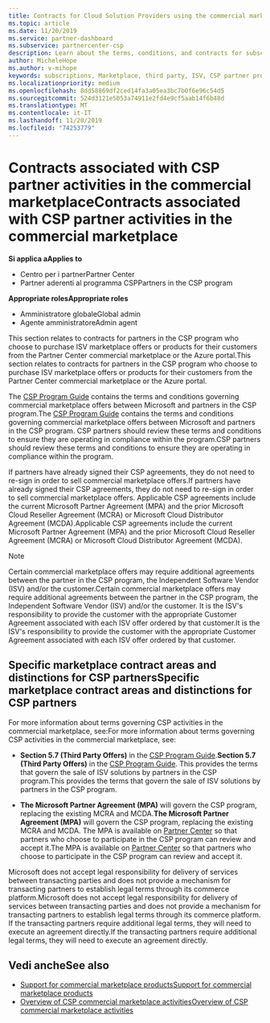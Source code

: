 ```yaml
---
title: Contracts for Cloud Solution Providers using the commercial marketplace | Partner Center
ms.topic: article
ms.date: 11/20/2019
ms.service: partner-dashboard
ms.subservice: partnercenter-csp
description: Learn about the terms, conditions, and contracts for subscriptions to third-party ISV products purchased by CSP partners in the commercial marketplace.
author: MicheleHope
ms.author: v-mihope
keywords: subscriptions, Marketplace, third party, ISV, CSP partner program, contracts, sell, purchase,
ms.localizationpriority: medium
ms.openlocfilehash: 8dd58869df2ced14fa3a05ea3bc7b0f6e96c54d5
ms.sourcegitcommit: 524d3121e5053a74911e2fd4e9cf5aab14f6b48d
ms.translationtype: MT
ms.contentlocale: it-IT
ms.lasthandoff: 11/20/2019
ms.locfileid: "74253779"
---
```

# <a name="contracts-associated-with-csp-partner-activities-in-the-commercial-marketplace"></a><span data-ttu-id="5dd1c-104">Contracts associated with CSP partner activities in the commercial marketplace</span><span class="sxs-lookup"><span data-stu-id="5dd1c-104">Contracts associated with CSP partner activities in the commercial marketplace</span></span>

<span data-ttu-id="5dd1c-105">**Si applica a**</span><span class="sxs-lookup"><span data-stu-id="5dd1c-105">**Applies to**</span></span>

- <span data-ttu-id="5dd1c-106">Centro per i partner</span><span class="sxs-lookup"><span data-stu-id="5dd1c-106">Partner Center</span></span>
- <span data-ttu-id="5dd1c-107">Partner aderenti al programma CSP</span><span class="sxs-lookup"><span data-stu-id="5dd1c-107">Partners in the CSP program</span></span>

<span data-ttu-id="5dd1c-108">**Appropriate roles**</span><span class="sxs-lookup"><span data-stu-id="5dd1c-108">**Appropriate roles**</span></span>

- <span data-ttu-id="5dd1c-109">Amministratore globale</span><span class="sxs-lookup"><span data-stu-id="5dd1c-109">Global admin</span></span>
- <span data-ttu-id="5dd1c-110">Agente amministratore</span><span class="sxs-lookup"><span data-stu-id="5dd1c-110">Admin agent</span></span>

<span data-ttu-id="5dd1c-111">This section relates to contracts for partners in the CSP program who choose to purchase ISV marketplace offers or products for their customers from the Partner Center commercial marketplace or the Azure portal.</span><span class="sxs-lookup"><span data-stu-id="5dd1c-111">This section relates to contracts for partners in the CSP program who choose to purchase ISV marketplace offers or products for their customers from the Partner Center commercial marketplace or the Azure portal.</span></span>

<span data-ttu-id="5dd1c-112">The [CSP Program Guide](https://go.microsoft.com/fwlink/p/?LinkId=617100) contains the terms and conditions governing commercial marketplace offers between Microsoft and partners in the CSP program.</span><span class="sxs-lookup"><span data-stu-id="5dd1c-112">The [CSP Program Guide](https://go.microsoft.com/fwlink/p/?LinkId=617100) contains the terms and conditions governing commercial marketplace offers between Microsoft and partners in the CSP program.</span></span> <span data-ttu-id="5dd1c-113">CSP partners should review these terms and conditions to ensure they are operating in compliance within the program.</span><span class="sxs-lookup"><span data-stu-id="5dd1c-113">CSP partners should review these terms and conditions to ensure they are operating in compliance within the program.</span></span>  

<span data-ttu-id="5dd1c-114">If partners have already signed their CSP agreements, they do not need to re-sign in order to sell commercial marketplace offers.</span><span class="sxs-lookup"><span data-stu-id="5dd1c-114">If partners have already signed their CSP agreements, they do not need to re-sign in order to sell commercial marketplace offers.</span></span> <span data-ttu-id="5dd1c-115">Applicable CSP agreements include the current Microsoft Partner Agreement (MPA) and the prior Microsoft Cloud Reseller Agreement (MCRA) or Microsoft Cloud Distributor Agreement (MCDA).</span><span class="sxs-lookup"><span data-stu-id="5dd1c-115">Applicable CSP agreements include the current Microsoft Partner Agreement (MPA) and the prior Microsoft Cloud Reseller Agreement (MCRA) or Microsoft Cloud Distributor Agreement (MCDA).</span></span>

>[!NOTE]
> <span data-ttu-id="5dd1c-116">Certain commercial marketplace offers may require additional agreements between the partner in the CSP program, the Independent Software Vendor (ISV) and/or the customer.</span><span class="sxs-lookup"><span data-stu-id="5dd1c-116">Certain commercial marketplace offers may require additional agreements between the partner in the CSP program, the Independent Software Vendor (ISV) and/or the customer.</span></span> <span data-ttu-id="5dd1c-117">It is the ISV's responsibility to provide the customer with the appropriate Customer Agreement associated with each ISV offer ordered by that customer.</span><span class="sxs-lookup"><span data-stu-id="5dd1c-117">It is the ISV's responsibility to provide the customer with the appropriate Customer Agreement associated with each ISV offer ordered by that customer.</span></span>

## <a name="specific-marketplace-contract-areas-and-distinctions-for-csp-partners"></a><span data-ttu-id="5dd1c-118">Specific marketplace contract areas and distinctions for CSP partners</span><span class="sxs-lookup"><span data-stu-id="5dd1c-118">Specific marketplace contract areas and distinctions for CSP partners</span></span>

<span data-ttu-id="5dd1c-119">For more information about terms governing CSP activities in the commercial marketplace, see:</span><span class="sxs-lookup"><span data-stu-id="5dd1c-119">For more information about terms governing CSP activities in the commercial marketplace, see:</span></span>

- <span data-ttu-id="5dd1c-120">**Section 5.7 (Third Party Offers)** in the [CSP Program Guide](https://go.microsoft.com/fwlink/p/?LinkId=617100).</span><span class="sxs-lookup"><span data-stu-id="5dd1c-120">**Section 5.7 (Third Party Offers)** in the [CSP Program Guide](https://go.microsoft.com/fwlink/p/?LinkId=617100).</span></span> <span data-ttu-id="5dd1c-121">This provides the terms that govern the sale of ISV solutions by partners in the CSP program.</span><span class="sxs-lookup"><span data-stu-id="5dd1c-121">This provides the terms that govern the sale of ISV solutions by partners in the CSP program.</span></span>

- <span data-ttu-id="5dd1c-122">**The Microsoft Partner Agreement (MPA)** will govern the CSP program, replacing the existing MCRA and MCDA.</span><span class="sxs-lookup"><span data-stu-id="5dd1c-122">**The Microsoft Partner Agreement (MPA)** will govern the CSP program, replacing the existing MCRA and MCDA.</span></span> <span data-ttu-id="5dd1c-123">The MPA is available on [Partner Center](https://partner.microsoft.com/pcv/dashboard/overview) so that partners who choose to participate in the CSP program can review and accept it.</span><span class="sxs-lookup"><span data-stu-id="5dd1c-123">The MPA is available on [Partner Center](https://partner.microsoft.com/pcv/dashboard/overview) so that partners who choose to participate in the CSP program can review and accept it.</span></span>
  
<span data-ttu-id="5dd1c-124">Microsoft does not accept legal responsibility for delivery of services between transacting parties and does not provide a mechanism for transacting partners to establish legal terms through its commerce platform.</span><span class="sxs-lookup"><span data-stu-id="5dd1c-124">Microsoft does not accept legal responsibility for delivery of services between transacting parties and does not provide a mechanism for transacting partners to establish legal terms through its commerce platform.</span></span> <span data-ttu-id="5dd1c-125">If the transacting partners require additional legal terms, they will need to execute an agreement directly.</span><span class="sxs-lookup"><span data-stu-id="5dd1c-125">If the transacting partners require additional legal terms, they will need to execute an agreement directly.</span></span>

## <a name="see-also"></a><span data-ttu-id="5dd1c-126">Vedi anche</span><span class="sxs-lookup"><span data-stu-id="5dd1c-126">See also</span></span>

- [<span data-ttu-id="5dd1c-127">Support for commercial marketplace products</span><span class="sxs-lookup"><span data-stu-id="5dd1c-127">Support for commercial marketplace products</span></span>](csp-commercial-marketplace-support.md)
- [<span data-ttu-id="5dd1c-128">Overview of CSP commercial marketplace activities</span><span class="sxs-lookup"><span data-stu-id="5dd1c-128">Overview of CSP commercial marketplace activities</span></span>](csp-commercial-marketplace-overview.md)
